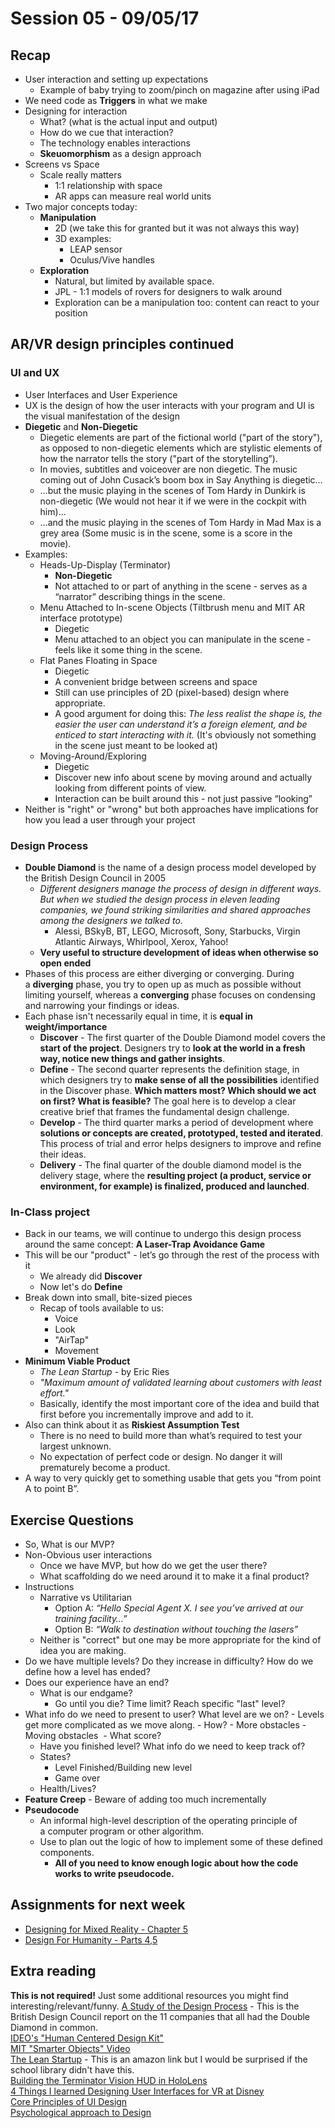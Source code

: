 # Session 05 - 09/05/17

## Recap
* User interaction and setting up expectations
    * Example of baby trying to zoom/pinch on magazine after using iPad
* We need code as **Triggers** in what we make
* Designing for interaction
    * What? (what is the actual input and output)
    * How do we cue that interaction?
    * The technology enables interactions       
    * **Skeuomorphism** as a design approach
* Screens vs Space
    * Scale really matters
        * 1:1 relationship with space
        * AR apps can measure real world units
* Two major concepts today:
    * **Manipulation**
        * 2D (we take this for granted but it was not always this way)
        * 3D examples:
            * LEAP sensor
            * Oculus/Vive handles
    * **Exploration**
        * Natural, but limited by available space.
        * JPL - 1:1 models of rovers for designers to walk around
        * Exploration can be a manipulation too: content can react to your position

    

## AR/VR design principles continued
### UI and UX
* User Interfaces and User Experience
* UX is the design of how the user interacts with your program and UI is the visual manifestation of the design
* **Diegetic** and **Non-Diegetic**
    * Diegetic elements are part of the fictional world ("part of the story"), as opposed to non-diegetic elements which are stylistic elements of how the narrator tells the story ("part of the storytelling”).
    * In movies, subtitles and voiceover are non diegetic. The music coming out of John Cusack’s boom box in Say Anything is diegetic…
    * …but the music playing in the scenes of Tom Hardy in Dunkirk is non-diegetic (We would not hear it if we were in the cockpit with him)…
    * …and the music playing in the scenes of Tom Hardy in Mad Max is a grey area (Some music is in the scene, some is a score in the movie).
* Examples:
    * Heads-Up-Display (Terminator)
        * **Non-Diegetic**
        * Not attached to or part of anything in the scene - serves as a “narrator” describing things in the scene.
    * Menu Attached to In-scene Objects (Tiltbrush menu and MIT AR interface prototype)
        * Diegetic
        * Menu attached to an object you can manipulate in the scene - feels like it some thing in the scene.
    * Flat Panes Floating in Space
        * Diegetic
        * A convenient bridge between screens and space
        * Still can use principles of 2D (pixel-based) design where appropriate.
        * A good argument for doing this: _The less realist the shape is, the easier the user can understand it’s a foreign element, and be enticed to start interacting with it._ (It's obviously not something in the scene just meant to be looked at)
    * Moving-Around/Exploring
        * Diegetic
        * Discover new info about scene by moving around and actually looking from different points of view.
        * Interaction can be built around this - not just passive “looking”
* Neither is "right" or "wrong" but both approaches have implications for how you lead a user through your project

### Design Process
* **Double Diamond** is the name of a design process model developed by the British Design Council in 2005
    * _Different designers manage the process of design in different ways. But when we studied the design process in eleven leading companies, we found striking similarities and shared approaches among the designers we talked to._
        * Alessi, BSkyB, BT, LEGO, Microsoft, Sony, Starbucks, Virgin Atlantic Airways, Whirlpool, Xerox, Yahoo!
    * **Very useful to structure development of ideas when otherwise so open ended**
* Phases of this process are either diverging or converging. During a **diverging** phase, you try to open up as much as possible without limiting yourself, whereas a **converging** phase focuses on condensing and narrowing your findings or ideas.
* Each phase isn't necessarily equal in time, it is **equal in weight/importance**
    * **Discover** - The first quarter of the Double Diamond model covers the **start of the project**. Designers try to **look at the world in a fresh way, notice new things and gather insights**.
    * **Define** - The second quarter represents the definition stage, in which designers try to **make sense of all the possibilities** identified in the Discover phase. **Which matters most? Which should we act on first? What is feasible?** The goal here is to develop a clear creative brief that frames the fundamental design challenge.
    * **Develop** - The third quarter marks a period of development where **solutions or concepts are created, prototyped, tested and iterated**. This process of trial and error helps designers to improve and refine their ideas.
    * **Delivery** - The final quarter of the double diamond model is the delivery stage, where the **resulting project (a product, service or environment, for example) is finalized, produced and launched**.

### In-Class project
* Back in our teams, we will continue to undergo this design process around the same concept: **A Laser-Trap Avoidance Game**
* This will be our "product" - let’s go through the rest of the process with it
    * We already did **Discover**
    * Now let's do **Define**
* Break down into small, bite-sized pieces
    * Recap of tools available to us:
        * Voice
        * Look
        * "AirTap"
        * Movement
* **Minimum Viable Product**
    * _The Lean Startup_ - by Eric Ries
    * _"Maximum amount of validated learning about customers with least effort."_
    * Basically, identify the most important core of the idea and build that first before you incrementally improve and add to it.
* Also can think about it as **Riskiest Assumption Test** 
    * There is no need to build more than what’s required to test your largest unknown. 
    * No expectation of perfect code or design. No danger it will prematurely become a product.
* A way to very quickly get to something usable that gets you “from point A to point B”.

## Exercise Questions
* So, What is our MVP?
* Non-Obvious user interactions
    * Once we have MVP, but how do we get the user there? 
    * What scaffolding do we need around it to make it a final product?
* Instructions
    * Narrative vs Utilitarian
        * Option A: _“Hello Special Agent X. I see you’ve arrived at our training facility…”_
        * Option B: _“Walk to destination without touching the lasers”_
    * Neither is "correct" but one may be more appropriate for the kind of idea you are making.
* Do we have multiple levels? Do they increase in difficulty? How do we define how a level has ended?
* Does our experience have an end?
    * What is our endgame? 
        * Go until you die? Time limit? Reach specific "last" level?
* What info do we need to present to user?
     What level are we on?
        - Levels get more complicated as we move along.
        - How?
            - More obstacles
            - Moving obstacles  - What score?
    - Have you finished level?
What info do we need to keep track of?
    - States?
        - Level Finished/Building new level
        - Game over
    - Health/Lives?
* **Feature Creep** - Beware of adding too much incrementally
* **Pseudocode**
    * An informal high-level description of the operating principle of a computer program or other algorithm.
    * Use to plan out the logic of how to implement some of these defined components.
        * **All of you need to know enough logic about how the code works to write pseudocode.**

## Assignments for next week
* [Designing for Mixed Reality - Chapter 5](http://www.oreilly.com/design/free/designing-for-mixed-reality.csp)
* [Design For Humanity - Parts 4,5](https://medium.com/swlh/how-to-design-a-cui-59f1fb3f35fc)

## Extra reading
**This is not required!** Just some additional resources you might find interesting/relevant/funny.
[A Study of the Design Process](http://www.designcouncil.org.uk/sites/default/files/asset/document/ElevenLessons_Design_Council%20(2).pdf) - This is the British Design Council report on the 11 companies that all had the Double Diamond in common.    
[IDEO's "Human Centered Design Kit"](https://www.ideo.com/post/design-kit)    
[MIT "Smarter Objects" Video](https://www.youtube.com/watch?v=UA_HZVmmY84)    
[The Lean Startup](https://www.amazon.com/Lean-Startup-Entrepreneurs-Continuous-Innovation/dp/0307887898/ref=sr_1_1?ie=UTF8&qid=1504743268&sr=8-1&keywords=Lean+Startup) - This is an amazon link but I would be surprised if the school library didn't have this.    
[Building the Terminator Vision HUD in HoloLens](https://blogs.windows.com/buildingapps/2017/03/06/building-terminator-vision-hud-hololens/#ftUSQbkgue6cugvQ.97)    
[4 Things I learned Designing User Interfaces for VR at Disney](https://medium.com/startup-grind/4-things-i-learned-designing-user-interfaces-for-vr-cc08cac9e7ec)    
[Core Principles of UI Design](https://www.invisionapp.com/blog/core-principles-of-ui-design/)    
[Psychological approach to Design](https://uxplanet.org/psychological-approach-to-design-3e955196bd19)
